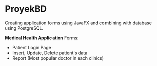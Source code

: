 # ProyekBD

Creating application forms using JavaFX and combining with database using PostgreSQL.

**Medical Health Application**
Forms:
* Patient Login Page
* Insert, Update, Delete patient's data
* Report (Most popular doctor in each clinics)
